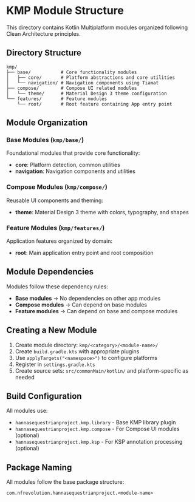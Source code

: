# KMP Module Structure

This directory contains Kotlin Multiplatform modules organized following Clean Architecture principles.

## Directory Structure

```
kmp/
├── base/           # Core functionality modules
│   ├── core/       # Platform abstractions and core utilities
│   └── navigation/ # Navigation components using Tiamat
├── compose/        # Compose UI related modules
│   └── theme/      # Material Design 3 theme configuration
└── features/       # Feature modules
    └── root/       # Root feature containing App entry point
```

## Module Organization

### Base Modules (`kmp/base/`)
Foundational modules that provide core functionality:

- **core**: Platform detection, common utilities
- **navigation**: Navigation components and utilities

### Compose Modules (`kmp/compose/`)
Reusable UI components and theming:

- **theme**: Material Design 3 theme with colors, typography, and shapes

### Feature Modules (`kmp/features/`)
Application features organized by domain:

- **root**: Main application entry point and root composition

## Module Dependencies

Modules follow these dependency rules:
- **Base modules** → No dependencies on other app modules
- **Compose modules** → Can depend on base modules
- **Feature modules** → Can depend on base and compose modules

## Creating a New Module

1. Create module directory: `kmp/<category>/<module-name>/`
2. Create `build.gradle.kts` with appropriate plugins
3. Use `applyTargets("<namespace>")` to configure platforms
4. Register in `settings.gradle.kts`
5. Create source sets: `src/commonMain/kotlin/` and platform-specific as needed

## Build Configuration

All modules use:
- `hannasequestrianproject.kmp.library` - Base KMP library plugin
- `hannasequestrianproject.kmp.compose` - For Compose UI modules (optional)
- `hannasequestrianproject.kmp.ksp` - For KSP annotation processing (optional)

## Package Naming

All modules follow the base package structure:
```
com.nfrevolution.hannasequestrianproject.<module-name>
```
